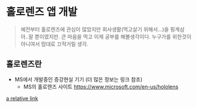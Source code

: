 # 홀로렌즈 앱 개발

> 예전부터 홀로렌즈에 관심이 많았지만 회사생활(먹고살기 위해서...)을 핑계삼아..말 뿐이였지만.
큰 마음을 먹고 이제 공부를 해볼생각이다.
> 누구가를 위한것이 아니여서 맘대로 끄적거릴 생각.

## 홀로렌즈란
* MS에서 개발중인 증강현실 기기 (더 많은 정보는 링크 참조)
  * MS의 홀로렌즈 사이트 <https://www.microsoft.com/en-us/hololens>
  

[a relative link](./Test.md)
